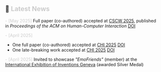 ## 📢 <span style="color: #cccccc;">Latest News</span>

<span style="color: #cccccc;"> - [May 2025] </span>
Full paper (co-authored) accepted at [CSCW 2025](https://cscw.acm.org/2025/), published in *Proceedings of the ACM on Human-Computer Interaction* [DOI](https://doi.org/10.1145/3710925)

<span style="color: #cccccc;"> - [April 2025] </span>
  - One full paper (co-authored) accepted at [CHI 2025](https://chi2025.acm.org/) [DOI](https://doi.org/10.1145/3706598.371357)
  - One late-breaking work accepted at [CHI 2025](https://chi2025.acm.org/) [DOI](https://doi.org/10.1145/3706599.372021)  

<span style="color: #cccccc;"> - [April 2025] </span>
  Invited to showcase *"EmoFriends"* (member) at the [International Exhibition of Inventions Geneva](https://www.inventions-geneva.ch/en/home-en/) (awarded Silver Medal)  
